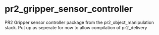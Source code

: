 pr2_gripper_sensor_controller
=============================

PR2 Gripper sensor controller package from the pr2_object_manipulation stack. Put up as seperate for now to allow compilation of pr2_delivery
